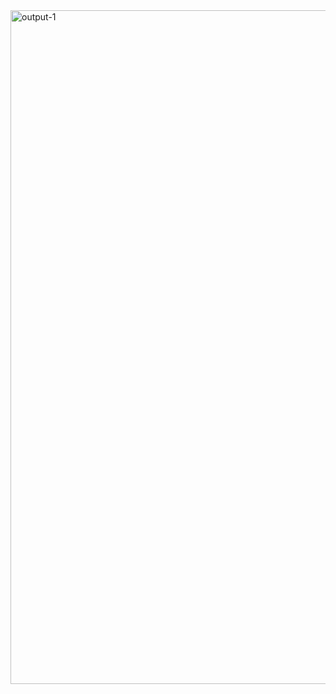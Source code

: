 <img width="1918" height="1078" alt="output-1" src="https://github.com/user-attachments/assets/c5e38bd0-2dc8-4441-98c0-9b248e6e18b5" />
